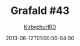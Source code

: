 ---
title: "Grafald #43"
type: "image"
date: 2013-08-12T01:00:00-04:00
draft: false
categories:
- comics
- collaborations
tags:
- grafald
image_path: "/projects/grafald/comics/img/2013/43.png"
alt_text: ""
is_subpage: true
author: "[KirbychuHRD](https://cohost.org/KirbychuHRD)"
---